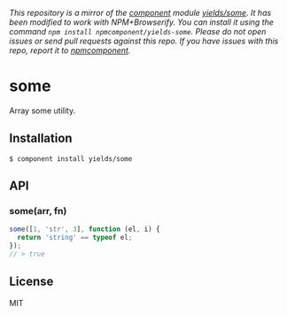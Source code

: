 *This repository is a mirror of the [component](http://component.io) module [yields/some](http://github.com/yields/some). It has been modified to work with NPM+Browserify. You can install it using the command `npm install npmcomponent/yields-some`. Please do not open issues or send pull requests against this repo. If you have issues with this repo, report it to [npmcomponent](https://github.com/airportyh/npmcomponent).*

# some

  Array some utility.

## Installation

    $ component install yields/some

## API

### some(arr, fn)

```javascript
some([1, 'str', 3], function (el, i) {
  return 'string' == typeof el;
});
// > true
```

## License

  MIT
